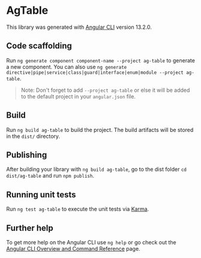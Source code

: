 # AgTable

This library was generated with [Angular CLI](https://github.com/angular/angular-cli) version 13.2.0.

## Code scaffolding

Run `ng generate component component-name --project ag-table` to generate a new component. You can also use `ng generate directive|pipe|service|class|guard|interface|enum|module --project ag-table`.
> Note: Don't forget to add `--project ag-table` or else it will be added to the default project in your `angular.json` file. 

## Build

Run `ng build ag-table` to build the project. The build artifacts will be stored in the `dist/` directory.

## Publishing

After building your library with `ng build ag-table`, go to the dist folder `cd dist/ag-table` and run `npm publish`.

## Running unit tests

Run `ng test ag-table` to execute the unit tests via [Karma](https://karma-runner.github.io).

## Further help

To get more help on the Angular CLI use `ng help` or go check out the [Angular CLI Overview and Command Reference](https://angular.io/cli) page.
